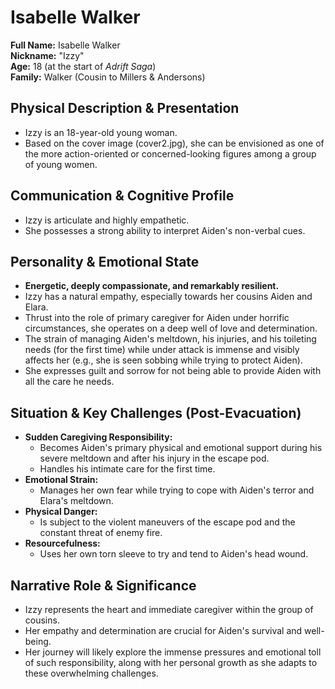 # Isabelle Walker

**Full Name:** Isabelle Walker  
**Nickname:** "Izzy"  
**Age:** 18 (at the start of *Adrift Saga*)  
**Family:** Walker (Cousin to Millers & Andersons)

## Physical Description & Presentation
- Izzy is an 18-year-old young woman.
- Based on the cover image (cover2.jpg), she can be envisioned as one of the more action-oriented or concerned-looking figures among a group of young women.

## Communication & Cognitive Profile
- Izzy is articulate and highly empathetic.
- She possesses a strong ability to interpret Aiden's non-verbal cues.

## Personality & Emotional State
- **Energetic, deeply compassionate, and remarkably resilient.**
- Izzy has a natural empathy, especially towards her cousins Aiden and Elara.
- Thrust into the role of primary caregiver for Aiden under horrific circumstances, she operates on a deep well of love and determination.
- The strain of managing Aiden's meltdown, his injuries, and his toileting needs (for the first time) while under attack is immense and visibly affects her (e.g., she is seen sobbing while trying to protect Aiden).
- She expresses guilt and sorrow for not being able to provide Aiden with all the care he needs.

## Situation & Key Challenges (Post-Evacuation)
- **Sudden Caregiving Responsibility:**  
  - Becomes Aiden's primary physical and emotional support during his severe meltdown and after his injury in the escape pod.
  - Handles his intimate care for the first time.
- **Emotional Strain:**  
  - Manages her own fear while trying to cope with Aiden's terror and Elara's meltdown.
- **Physical Danger:**  
  - Is subject to the violent maneuvers of the escape pod and the constant threat of enemy fire.
- **Resourcefulness:**  
  - Uses her own torn sleeve to try and tend to Aiden's head wound.

## Narrative Role & Significance
- Izzy represents the heart and immediate caregiver within the group of cousins.
- Her empathy and determination are crucial for Aiden's survival and well-being.
- Her journey will likely explore the immense pressures and emotional toll of such responsibility, along with her personal growth as she adapts to these overwhelming challenges.